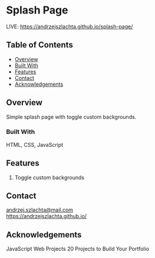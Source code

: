 # Splash Page
LIVE: https://andrzejszlachta.github.io/splash-page/

## Table of Contents

- [Overview](#overview)
- [Built With](#built-with)
- [Features](#features)
- [Contact](#contact)
- [Acknowledgements](#acknowledgements)

## Overview

Simple splash page with toggle custom backgrounds.

### Built With

HTML, CSS, JavaScript

## Features

1. Toggle custom backgrounds

## Contact

andrzej.szlachta@mail.com  
https://andrzejszlachta.github.io/  

## Acknowledgements

JavaScript Web Projects 20 Projects to Build Your Portfolio